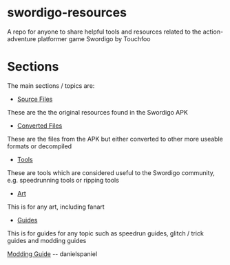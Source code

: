 # swordigo-resources
A repo for anyone to share helpful tools and resources related to the action-adventure platformer game Swordigo by Touchfoo

# Sections

The main sections / topics are:

- [Source Files](sourceFiles)

These are the the original resources found in the Swordigo APK

- [Converted Files](convertedFiles)

These are the files from the APK but either converted to other more useable formats or decompiled

- [Tools](Tools)

These are tools which are considered useful to the Swordigo community, e.g. speedrunning tools or ripping tools

- [Art](Art)

This is for any art, including fanart

- [Guides](/Guides/README.md)

This is for guides for any topic such as speedrun guides, glitch / trick guides and modding guides

[Modding Guide](Guides/modding-guide/modding-guide.md) -- danielspaniel



